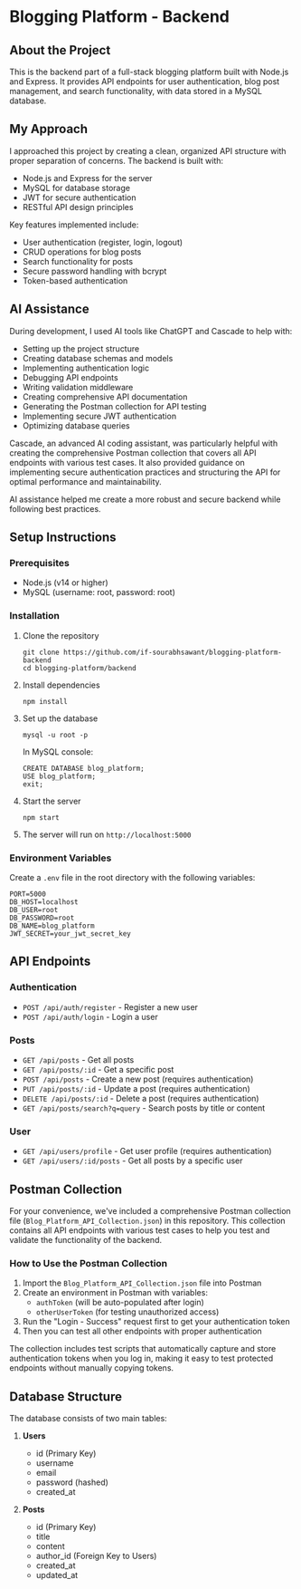 # Blogging Platform - Backend

## About the Project

This is the backend part of a full-stack blogging platform built with Node.js and Express. It provides API endpoints for user authentication, blog post management, and search functionality, with data stored in a MySQL database.

## My Approach

I approached this project by creating a clean, organized API structure with proper separation of concerns. The backend is built with:

- Node.js and Express for the server
- MySQL for database storage
- JWT for secure authentication
- RESTful API design principles

Key features implemented include:

- User authentication (register, login, logout)
- CRUD operations for blog posts
- Search functionality for posts
- Secure password handling with bcrypt
- Token-based authentication

## AI Assistance

During development, I used AI tools like ChatGPT and Cascade to help with:

- Setting up the project structure
- Creating database schemas and models
- Implementing authentication logic
- Debugging API endpoints
- Writing validation middleware
- Creating comprehensive API documentation
- Generating the Postman collection for API testing
- Implementing secure JWT authentication
- Optimizing database queries

Cascade, an advanced AI coding assistant, was particularly helpful with creating the comprehensive Postman collection that covers all API endpoints with various test cases. It also provided guidance on implementing secure authentication practices and structuring the API for optimal performance and maintainability.

AI assistance helped me create a more robust and secure backend while following best practices.

## Setup Instructions

### Prerequisites

- Node.js (v14 or higher)
- MySQL (username: root, password: root)

### Installation

1. Clone the repository
   ```
   git clone https://github.com/if-sourabhsawant/blogging-platform-backend
   cd blogging-platform/backend
   ```

2. Install dependencies
   ```
   npm install
   ```

3. Set up the database
   ```
   mysql -u root -p
   ```
   
   In MySQL console:
   ```
   CREATE DATABASE blog_platform;
   USE blog_platform;
   exit;
   ```

4. Start the server
   ```
   npm start
   ```

5. The server will run on `http://localhost:5000`

### Environment Variables

Create a `.env` file in the root directory with the following variables:

```
PORT=5000
DB_HOST=localhost
DB_USER=root
DB_PASSWORD=root
DB_NAME=blog_platform
JWT_SECRET=your_jwt_secret_key
```

## API Endpoints

### Authentication
- `POST /api/auth/register` - Register a new user
- `POST /api/auth/login` - Login a user

### Posts
- `GET /api/posts` - Get all posts
- `GET /api/posts/:id` - Get a specific post
- `POST /api/posts` - Create a new post (requires authentication)
- `PUT /api/posts/:id` - Update a post (requires authentication)
- `DELETE /api/posts/:id` - Delete a post (requires authentication)
- `GET /api/posts/search?q=query` - Search posts by title or content

### User
- `GET /api/users/profile` - Get user profile (requires authentication)
- `GET /api/users/:id/posts` - Get all posts by a specific user

## Postman Collection

For your convenience, we've included a comprehensive Postman collection file (`Blog_Platform_API_Collection.json`) in this repository. This collection contains all API endpoints with various test cases to help you test and validate the functionality of the backend.

### How to Use the Postman Collection

1. Import the `Blog_Platform_API_Collection.json` file into Postman
2. Create an environment in Postman with variables:
   - `authToken` (will be auto-populated after login)
   - `otherUserToken` (for testing unauthorized access)
3. Run the "Login - Success" request first to get your authentication token
4. Then you can test all other endpoints with proper authentication

The collection includes test scripts that automatically capture and store authentication tokens when you log in, making it easy to test protected endpoints without manually copying tokens.

## Database Structure

The database consists of two main tables:

1. **Users**
   - id (Primary Key)
   - username
   - email
   - password (hashed)
   - created_at

2. **Posts**
   - id (Primary Key)
   - title
   - content
   - author_id (Foreign Key to Users)
   - created_at
   - updated_at
